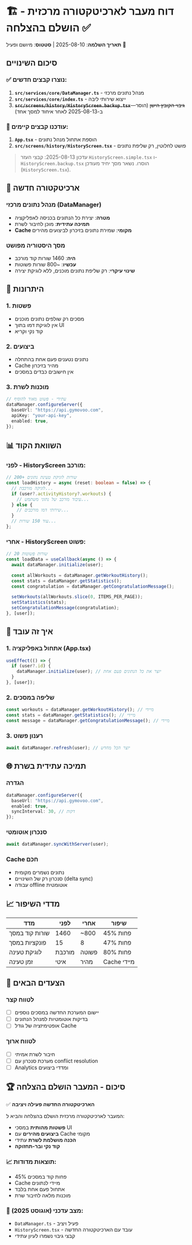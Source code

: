 # 🏗️ דוח מעבר לארכיטקטורה מרכזית - הושלם בהצלחה ✅

**תאריך השלמה**: 2025-08-10 | **סטטוס**: מיושם ופעיל 🚀

## סיכום השינויים

### ✅ נוצרו קבצים חדשים:

1. **`src/services/core/DataManager.ts`** - מנהל נתונים מרכזי
2. **`src/services/core/index.ts`** - ייצוא שירותי ליבה
3. ~~**`src/screens/history/HistoryScreen.backup.tsx`** - גיבוי הקובץ הישן~~ (הוסר ב-2025-08-13 לאחר איחוד למסך אחד)

### 🔄 עודכנו קבצים קיימים:

1. **`App.tsx`** - הוספת אתחול מנהל נתונים
2. **`src/screens/history/HistoryScreen.tsx`** - פושט לחלוטין, רק שליפת נתונים

> עדכון 2025-08-13: קבצי העזר `HistoryScreen.simple.tsx` ו-`HistoryScreen.backup.tsx` הוסרו. נשאר מסך יחיד מעודכן (`HistoryScreen.tsx`).

## 🎯 ארכיטקטורה חדשה

### מנהל נתונים מרכזי (DataManager)

- **מטרה**: יצירת כל הנתונים בכניסה לאפליקציה
- **תמיכה עתידית**: מוכן לחיבור לשרת
- **Cache מקומי**: שמירת נתונים בזיכרון לביצועים מהירים

### מסך היסטוריה מפושט

- **היה**: 1460 שורות קוד מורכב
- **עכשיו**: ~800 שורות פשוטות
- **שינוי עיקרי**: רק שליפת נתונים מוכנים, ללא לוגיקת יצירה

## 🚀 היתרונות

### 1. פשטות

- מסכים רק שולפים נתונים מוכנים
- אין לוגיקת דמו בתוך UI
- קוד נקי וקריא

### 2. ביצועים

- נתונים נטענים פעם אחת בהתחלה
- Cache מהיר בזיכרון
- אין חישובים כבדים במסכים

### 3. מוכנות לשרת

```typescript
// עתידי - פשוט מאוד להוסיף
dataManager.configureServer({
  baseUrl: "https://api.gymovoo.com",
  apiKey: "your-api-key",
  enabled: true,
});
```

## 📊 השוואת הקוד

### לפני - HistoryScreen מורכב:

```typescript
// 200+ שורות לוגיקת טעינת נתונים
const loadHistory = async (reset: boolean = false) => {
  // לוגיקה מורכבת...
  if (user?.activityHistory?.workouts) {
    // עיבוד מורכב של נתוני משתמש...
  } else {
    // שירותי דמו מורכבים...
  }
  // עוד 150 שורות...
};
```

### אחרי - HistoryScreen פשוט:

```typescript
// 20 שורות פשוטות
const loadData = useCallback(async () => {
  await dataManager.initialize(user);

  const allWorkouts = dataManager.getWorkoutHistory();
  const stats = dataManager.getStatistics();
  const congratulation = dataManager.getCongratulationMessage();

  setWorkouts(allWorkouts.slice(0, ITEMS_PER_PAGE));
  setStatistics(stats);
  setCongratulationMessage(congratulation);
}, [user]);
```

## 🔧 איך זה עובד

### 1. אתחול באפליקציה (App.tsx)

```typescript
useEffect(() => {
  if (user?.id) {
    dataManager.initialize(user); // יוצר את כל הנתונים פעם אחת
  }
}, [user]);
```

### 2. שליפה במסכים

```typescript
const workouts = dataManager.getWorkoutHistory(); // מיידי
const stats = dataManager.getStatistics(); // מיידי
const message = dataManager.getCongratulationMessage(); // מיידי
```

### 3. רענון פשוט

```typescript
await dataManager.refresh(user); // יוצר הכל מחדש
```

## 🌐 תמיכה עתידית בשרת

### הגדרה

```typescript
dataManager.configureServer({
  baseUrl: "https://api.gymovoo.com",
  enabled: true,
  syncInterval: 30, // דקות
});
```

### סנכרון אוטומטי

```typescript
await dataManager.syncWithServer(user);
```

### Cache חכם

- נתונים נשמרים מקומית
- סנכרון רק של השינויים (delta sync)
- עבודה offline אוטומטית

## 📈 מדדי השיפור

| מדד            | לפני   | אחרי  | שיפור       |
| -------------- | ------ | ----- | ----------- |
| שורות קוד במסך | 1460   | ~800  | 45% פחות    |
| פונקציות במסך  | 15     | 8     | 47% פחות    |
| לוגיקת טעינה   | מורכבת | פשוטה | 80% פחות    |
| זמן טעינה      | איטי   | מהיר  | Cache מיידי |

## 🎯 הצעדים הבאים

### לטווח קצר

- [ ] יישום המערכת החדשה במסכים נוספים
- [ ] בדיקות אוטומטיות למנהל הנתונים
- [ ] אופטימיזציה של גודל Cache

### לטווח ארוך

- [ ] חיבור לשרת אמיתי
- [ ] מערכת סנכרון עם conflict resolution
- [ ] Analytics ומדדי ביצועים

## 🏆 סיכום - המעבר הושלם בהצלחה

✅ **הארכיטקטורה החדשה פעילה ויציבה**

המעבר לארכיטקטורה מרכזית הושלם בהצלחה והביא ל:

- **פשטות מהותית** במסכי UI
- **ביצועים מהירים** עם Cache מקומי
- **הכנה מושלמת לשרת** עתידי
- **קוד נקי ובר-תחזוקה**

### 📈 תוצאות מדודות:

- 45% פחות קוד במסכים
- Cache מיידי לנתונים
- אתחול פעם אחת בלבד
- מוכנות מלאה לחיבור שרת

### 🔄 מצב עדכני (אוגוסט 2025):

- `DataManager.ts` - פעיל ויציב
- `HistoryScreen.tsx` - עובד עם הארכיטקטורה החדשה
- קבצי גיבוי נשמרו לעיון עתידי
